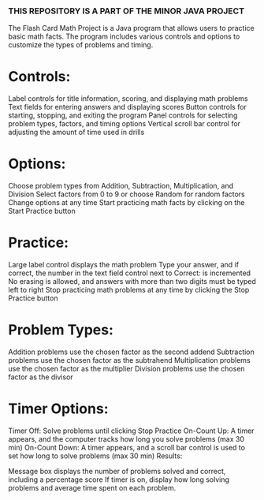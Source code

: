 ### THIS REPOSITORY IS A PART OF THE MINOR JAVA PROJECT

The Flash Card Math Project is a Java program that allows users to practice basic math facts. The program includes various controls and options to customize the types of problems and timing.

# Controls:

Label controls for title information, scoring, and displaying math problems
Text fields for entering answers and displaying scores
Button controls for starting, stopping, and exiting the program
Panel controls for selecting problem types, factors, and timing options
Vertical scroll bar control for adjusting the amount of time used in drills

# Options:

Choose problem types from Addition, Subtraction, Multiplication, and Division
Select factors from 0 to 9 or choose Random for random factors
Change options at any time
Start practicing math facts by clicking on the Start Practice button

# Practice:

Large label control displays the math problem
Type your answer, and if correct, the number in the text field control next to Correct: is incremented
No erasing is allowed, and answers with more than two digits must be typed left to right
Stop practicing math problems at any time by clicking the Stop Practice button

# Problem Types:

Addition problems use the chosen factor as the second addend
Subtraction problems use the chosen factor as the subtrahend
Multiplication problems use the chosen factor as the multiplier
Division problems use the chosen factor as the divisor

# Timer Options:

Timer Off: Solve problems until clicking Stop Practice
On-Count Up: A timer appears, and the computer tracks how long you solve problems (max 30 min)
On-Count Down: A timer appears, and a scroll bar control is used to set how long to solve problems (max 30 min)
Results:

Message box displays the number of problems solved and correct, including a percentage score
If timer is on, display how long solving problems and average time spent on each problem.
